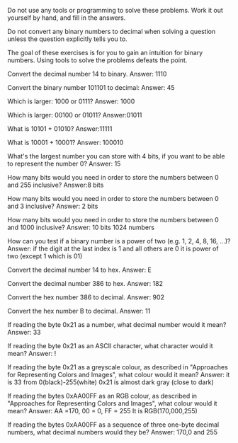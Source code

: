 Do not use any tools or programming to solve these problems. Work it out yourself by hand, and fill in the answers.

Do not convert any binary numbers to decimal when solving a question unless the question explicitly tells you to.

The goal of these exercises is for you to gain an intuition for binary numbers. Using tools to solve the problems defeats the point.

Convert the decimal number 14 to binary.
Answer: 1110

Convert the binary number 101101 to decimal:
Answer: 45

Which is larger: 1000 or 0111?
Answer: 1000

Which is larger: 00100 or 01011?
Answer:01011

What is 10101 + 01010?
Answer:11111

What is 10001 + 10001?
Answer: 100010

What's the largest number you can store with 4 bits, if you want to be able to represent the number 0?
Answer: 15

How many bits would you need in order to store the numbers between 0 and 255 inclusive?
Answer:8 bits

How many bits would you need in order to store the numbers between 0 and 3 inclusive?
Answer: 2 bits

How many bits would you need in order to store the numbers between 0 and 1000 inclusive?
Answer: 10 bits 1024 numbers

How can you test if a binary number is a power of two (e.g. 1, 2, 4, 8, 16, ...)?
Answer: if the digit at the last index is 1 and all others are 0 it is power of two (except 1 which is 01)

Convert the decimal number 14 to hex.
Answer: E

Convert the decimal number 386 to hex.
Answer: 182

Convert the hex number 386 to decimal.
Answer: 902

Convert the hex number B to decimal.
Answer: 11

If reading the byte 0x21 as a number, what decimal number would it mean?
Answer: 33

If reading the byte 0x21 as an ASCII character, what character would it mean?
Answer: !

If reading the byte 0x21 as a greyscale colour, as described in "Approaches for Representing Colors and Images", what colour would it mean?
Answer: it is 33 from 0(black)-255(white) 0x21 is almost dark gray (close to dark)

If reading the bytes 0xAA00FF as an RGB colour, as described in "Approaches for Representing Colors and Images", what colour would it mean?
Answer: AA =170,  00 = 0,  FF = 255  It is RGB(170,000,255)

If reading the bytes 0xAA00FF as a sequence of three one-byte decimal numbers, what decimal numbers would they be?
Answer: 170,0 and 255
